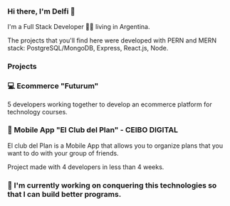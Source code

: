 ### Hi there, I'm Delfi 👋 

I'm a Full Stack Developer 👩‍💻 living in Argentina. 

The projects that you'll find here were developed with PERN and MERN stack: PostgreSQL/MongoDB, Express, React.js, Node.

### Projects 

### 💻 Ecommerce "Futurum"

5 developers working together to develop an ecommerce platform for technology courses. 

### 📱 Mobile App "El Club del Plan" - CEIBO DIGITAL

El club del Plan is a Mobile App that allows you to organize plans that you want to do with your group of friends.

Project made with 4 developers in less than 4 weeks. 

### 🌱 I'm currently working on conquering this technologies so that I can build better programs.

